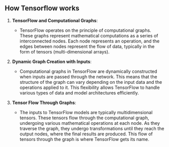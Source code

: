 ## How Tensorflow works

1. **TensorFlow and Computational Graphs**: 
   - TensorFlow operates on the principle of computational graphs. These graphs represent mathematical computations as a series of interconnected nodes. Each node represents an operation, and the edges between nodes represent the flow of data, typically in the form of tensors (multi-dimensional arrays). 

2. **Dynamic Graph Creation with Inputs**: 
   - Computational graphs in TensorFlow are dynamically constructed when inputs are passed through the network. This means that the structure of the graph can vary depending on the input data and the operations applied to it. This flexibility allows TensorFlow to handle various types of data and model architectures efficiently.

3. **Tensor Flow Through Graphs**:
   - The inputs to TensorFlow models are typically multidimensional tensors. These tensors flow through the computational graph, undergoing various mathematical operations at each node. As they traverse the graph, they undergo transformations until they reach the output nodes, where the final results are produced. This flow of tensors through the graph is where TensorFlow gets its name.
